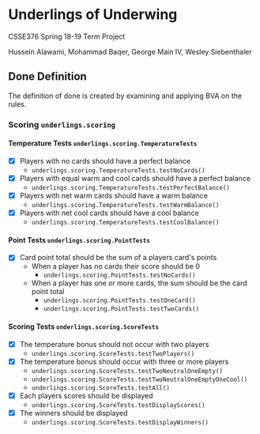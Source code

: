 # Underlings of Underwing

CSSE376 Spring 18-19 Term Project

Hussein Alawami, Mohammad Baqer, George Main IV, Wesley Siebenthaler

## Done Definition

The definition of done is created by examining and applying BVA on the rules.

### Scoring ```underlings.scoring```

#### Temperature Tests ```underlings.scoring.TemperatureTests```

- [x] Players with no cards should have a perfect balance
  - ```underlings.scoring.TemperatureTests.testNoCards()```
- [x] Players with equal warm and cool cards should have a perfect balance
  - ```underlings.scoring.TemperatureTests.testPerfectBalance()```
- [x] Players with net warm cards should have a warm balance
  - ```underlings.scoring.TemperatureTests.testWarmBalance()```
- [x] Players with net cool cards should have a cool balance
  - ```underlings.scoring.TemperatureTests.testCoolBalance()```

#### Point Tests ```underlings.scoring.PointTests```

- [x] Card point total should be the sum of a players card's points
  - When a player has no cards their score should be 0
    - ```underlings.scoring.PointTests.testNoCards()```
  - When a player has one or more cards, the sum should be the card point total
    - ```underlings.scoring.PointTests.testOneCard()```
    - ```underlings.scoring.PointTests.testTwoCards()```

#### Scoring Tests ```underlings.scoring.ScoreTests```

- [x] The temperature bonus should not occur with two players
  - ```underlings.scoring.ScoreTests.testTwoPlayers()```
- [x] The temperature bonus should occur with three or more players
  - ```underlings.scoring.ScoreTests.testTwoNeutralOneEmpty()```
  - ```underlings.scoring.ScoreTests.testTwoNeutralOneEmptyOneCool()```
  - ```underlings.scoring.ScoreTests.testAll()```
- [x] Each players scores should be displayed
  - ```underlings.scoring.ScoreTests.testDisplayScores()```
- [x] The winners should be displayed
  - ```underlings.scoring.ScoreTests.testDisplayWinners()```


